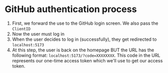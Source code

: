 # GitHub authentication process

1. First, we forward the use to the GitHub login screen. We also pass the `ClientID`
2. Now the user must log in
3. When the user decides to log in (successfully), they get redirected to `localhost:5173`
4. At this step, the user is back on the homepage BUT the URL has the following format: `localhost:5173/?code=XXXXXXXX`. This code in the URL represents our one-time access token which we'll use to get our access token.
